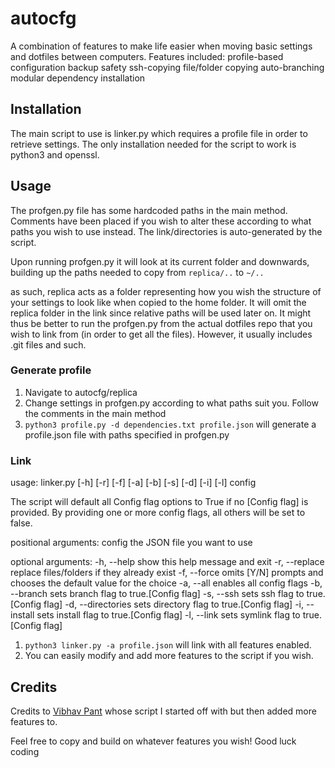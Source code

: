 # autocfg

A combination of features to make life easier when moving basic settings and dotfiles between computers.
Features included:
profile-based configuration
backup safety
ssh-copying
file/folder copying
auto-branching
modular
dependency installation

## Installation

The main script to use is linker.py which requires a profile file in order to retrieve settings.
The only installation needed for the script to work is python3 and openssl.

## Usage
The profgen.py file has some hardcoded paths in the main method. Comments have been placed if you wish to alter these according to what paths you wish to use instead.
The link/directories is auto-generated by the script.

Upon running profgen.py it will look at its current folder and downwards, building up the paths needed to copy from 
`replica/..` to `~/..`

as such, replica acts as a folder representing how you wish the structure of your settings to look like when copied to the home folder.
It will omit the replica folder in the link since relative paths will be used later on. 
It might thus be better to run the profgen.py from the actual dotfiles repo that you wish to link from (in order to get all the files). However, it usually includes .git files and such.

### Generate profile
1. Navigate to autocfg/replica
2. Change settings in profgen.py according to what paths suit you. Follow the comments in the main method
3. `python3 profile.py -d dependencies.txt profile.json` will generate a profile.json file with paths specified in profgen.py

### Link
usage: linker.py [-h] [-r] [-f] [-a] [-b] [-s] [-d] [-i] [-l] config

The script will default all Config flag options to True if no [Config flag] is
provided. By providing one or more config flags, all others will be set to
false.

positional arguments:
  config             the JSON file you want to use

optional arguments:
  -h, --help         show this help message and exit
  -r, --replace      replace files/folders if they already exist
  -f, --force        omits [Y/N] prompts and chooses the default value for the
                     choice
  -a, --all          enables all config flags
  -b, --branch       sets branch flag to true.[Config flag]
  -s, --ssh          sets ssh flag to true.[Config flag]
  -d, --directories  sets directory flag to true.[Config flag]
  -i, --install      sets install flag to true.[Config flag]
  -l, --link         sets symlink flag to true.[Config flag]


1. `python3 linker.py -a profile.json` will link with all features enabled.
2. You can easily modify and add more features to the script if you wish.



## Credits
Credits to [Vibhav Pant](https://github.com/vibhavp/dotty) whose script I started off with but then added more features to.

Feel free to copy and build on whatever features you wish!
Good luck coding

